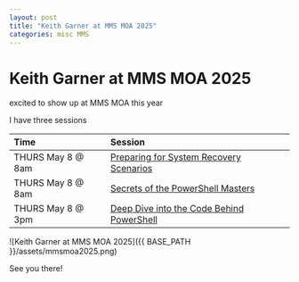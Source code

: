 ```yaml
---
layout: post
title: "Keith Garner at MMS MOA 2025"
categories: misc MMS
---
```


# Keith Garner at MMS MOA 2025

excited to show up at MMS MOA this year

I have three sessions

|Time|Session|
|:----|:----|
|THURS May 8 @ 8am| [Preparing for System Recovery Scenarios](https://mms2025atmoa.sched.com/event/1uF7p/preparing-for-system-recovery-scenarios)|
|THURS May 8 @ 8am| [Secrets of the PowerShell Masters](https://mms2025atmoa.sched.com/event/1uF81/secrets-of-the-powershell-masters)|
|THURS May 8 @ 3pm| [Deep Dive into the Code Behind PowerShell](https://mms2025atmoa.sched.com/event/1uF5w/deep-dive-into-the-code-behind-powershell)|

![Keith Garner at MMS MOA 2025]({{ BASE_PATH }}/assets/mmsmoa2025.png)

See you there!
